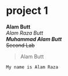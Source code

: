 # project 1
**Alam Butt**\
*Alam Raza Butt*\
***Muhammad Alam Butt***\
~~Second Lab~~
>Alam Butt
```
My name is Alam Raza
```
